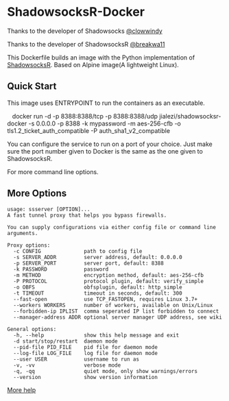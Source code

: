 ShadowsocksR-Docker
==================

Thanks to the developer of Shadowsocks [@clowwindy](https://github.com/clowwindy)

Thanks to the developer of ShadowsocksR [@breakwa11](https://github.com/breakwa11)

This Dockerfile builds an image with the Python implementation of [ShadowsocksR](https://github.com/breakwa11/shadowsocks/tree/manyuser). Based on Alpine image(A lightweight Linux).

Quick Start
-----------

This image uses ENTRYPOINT to run the containers as an executable. 

    docker run -d -p 8388:8388/tcp -p 8388:8388/udp jialezi/shadowsocksr-docker -s 0.0.0.0 -p 8388 -k mypassword -m aes-256-cfb -o tls1.2_ticket_auth_compatible -P auth_sha1_v2_compatible

You can configure the service to run on a port of your choice. Just make sure the port number given to Docker is the same as the one given to ShadowsocksR.

For more command line options.

More Options
-----------

```
usage: ssserver [OPTION]...
A fast tunnel proxy that helps you bypass firewalls.

You can supply configurations via either config file or command line arguments.

Proxy options:
  -c CONFIG              path to config file
  -s SERVER_ADDR         server address, default: 0.0.0.0
  -p SERVER_PORT         server port, default: 8388
  -k PASSWORD            password
  -m METHOD              encryption method, default: aes-256-cfb
  -P PROTOCOL            protocol plugin, default: verify_simple
  -o OBFS                obfsplugin, default: http_simple
  -t TIMEOUT             timeout in seconds, default: 300
  --fast-open            use TCP_FASTOPEN, requires Linux 3.7+
  --workers WORKERS      number of workers, available on Unix/Linux
  --forbidden-ip IPLIST  comma seperated IP list forbidden to connect
  --manager-address ADDR optional server manager UDP address, see wiki

General options:
  -h, --help             show this help message and exit
  -d start/stop/restart  daemon mode
  --pid-file PID_FILE    pid file for daemon mode
  --log-file LOG_FILE    log file for daemon mode
  --user USER            username to run as
  -v, -vv                verbose mode
  -q, -qq                quiet mode, only show warnings/errors
  --version              show version information

```

[More help](https://github.com/breakwa11/shadowsocks-rss)

